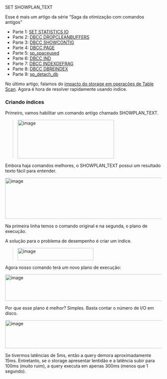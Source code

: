 <a link='https://blogs.msdn.microsoft.com/fcatae/2016/05/24/set-showplan_text/'>SET SHOWPLAN_TEXT</a>
<p>Esse &eacute; mais um artigo da s&eacute;rie &ldquo;Saga da otimiza&ccedil;&atilde;o com comandos antigos&rdquo;<ul>   <li>Parte 1: <a href="http://blogs.msdn.com/b/fcatae/archive/2016/03/22/set-statistics-io.aspx">SET STATISTICS IO</a></li>    <li>Parte 2: <a href="http://blogs.msdn.com/b/fcatae/archive/2016/03/29/dbcc-dropcleanbuffers.aspx">DBCC DROPCLEANBUFFERS</a></li>    <li>Parte 3: <a href="http://blogs.msdn.com/b/fcatae/archive/2016/04/05/dbcc-showcontig.aspx">DBCC SHOWCONTIG</a></li>    <li>Parte 4: <a href="http://blogs.msdn.com/b/fcatae/archive/2016/04/12/dbcc-page.aspx">DBCC PAGE</a></li>    <li>Parte 5: <a href="http://blogs.msdn.com/b/fcatae/archive/2016/04/19/sp-spaceused.aspx">sp_spaceused</a></li>    <li>Parte 6: <a href="http://blogs.msdn.com/b/fcatae/archive/2016/04/26/dbcc-ind.aspx">DBCC IND</a></li>    <li>Parte 7: <a href="http://blogs.msdn.com/b/fcatae/archive/2016/05/03/dbcc-indexdefrag.aspx">DBCC INDEXDEFRAG</a></li>    <li>Parte 8: <a href="http://blogs.msdn.com/b/fcatae/archive/2016/05/10/dbcc-dbreindex.aspx">DBCC DBREINDEX</a></li>    <li>Parte 9: <a href="http://blogs.msdn.com/b/fcatae/archive/2016/05/17/sp-detach-db.aspx">sp_detach_db</a></li> </ul><p>No &uacute;ltimo artigo, falamos do <a href="http://blogs.msdn.com/b/fcatae/archive/2016/05/17/sp-detach-db.aspx">impacto do storage em opera&ccedil;&otilde;es de Table Scan</a>. Agora &eacute; hora de resolver rapidamente usando &iacute;ndice.</p><h3>Criando &iacute;ndices</h3><p>Primeiro, vamos habilitar um comando antigo chamado SHOWPLAN_TEXT.</p><blockquote>   <p><a href="https://msdnshared.blob.core.windows.net/media/MSDNBlogsFS/prod.evol.blogs.msdn.com/CommunityServer.Blogs.Components.WeblogFiles/00/00/01/28/29/metablogapi/0167.image_15BDE667.png"><img title="image" style="border-top: 0px;border-right: 0px;border-bottom: 0px;padding-top: 0px;padding-left: 0px;border-left: 0px;padding-right: 0px" border="0" alt="image" src="https://msdnshared.blob.core.windows.net/media/MSDNBlogsFS/prod.evol.blogs.msdn.com/CommunityServer.Blogs.Components.WeblogFiles/00/00/01/28/29/metablogapi/0285.image_thumb_308A0C73.png" width="310" height="124"></a></p> </blockquote><p>Embora haja comandos melhores, o SHOWPLAN_TEXT possui um resultado texto f&aacute;cil para entender.</p><p><a href="https://msdnshared.blob.core.windows.net/media/MSDNBlogsFS/prod.evol.blogs.msdn.com/CommunityServer.Blogs.Components.WeblogFiles/00/00/01/28/29/metablogapi/0447.image_4098DB2A.png"><img title="image" style="border-top: 0px;border-right: 0px;border-bottom: 0px;padding-top: 0px;padding-left: 0px;border-left: 0px;padding-right: 0px" border="0" alt="image" src="https://msdnshared.blob.core.windows.net/media/MSDNBlogsFS/prod.evol.blogs.msdn.com/CommunityServer.Blogs.Components.WeblogFiles/00/00/01/28/29/metablogapi/0184.image_thumb_224E2434.png" width="644" height="132"></a></p><p>Na primeira linha temos o comando original e na segunda, o plano de execu&ccedil;&atilde;o. </p><p>A solu&ccedil;&atilde;o para o problema de desempenho &eacute; criar um &iacute;ndice.</p><blockquote>   <p><a href="https://msdnshared.blob.core.windows.net/media/MSDNBlogsFS/prod.evol.blogs.msdn.com/CommunityServer.Blogs.Components.WeblogFiles/00/00/01/28/29/metablogapi/0882.image_4AEC903B.png"><img title="image" style="border-top: 0px;border-right: 0px;border-bottom: 0px;padding-top: 0px;padding-left: 0px;border-left: 0px;padding-right: 0px" border="0" alt="image" src="https://msdnshared.blob.core.windows.net/media/MSDNBlogsFS/prod.evol.blogs.msdn.com/CommunityServer.Blogs.Components.WeblogFiles/00/00/01/28/29/metablogapi/0363.image_thumb_5448556F.png" width="244" height="40"></a></p> </blockquote><p>Agora nosso comando ter&aacute; um novo plano de execu&ccedil;&atilde;o:</p><p><a href="https://msdnshared.blob.core.windows.net/media/MSDNBlogsFS/prod.evol.blogs.msdn.com/CommunityServer.Blogs.Components.WeblogFiles/00/00/01/28/29/metablogapi/6404.image_087C7EB6.png"><img title="image" style="border-top: 0px;border-right: 0px;border-bottom: 0px;padding-top: 0px;padding-left: 0px;border-left: 0px;padding-right: 0px" border="0" alt="image" src="https://msdnshared.blob.core.windows.net/media/MSDNBlogsFS/prod.evol.blogs.msdn.com/CommunityServer.Blogs.Components.WeblogFiles/00/00/01/28/29/metablogapi/0160.image_thumb_0EC35544.png" width="644" height="85"></a></p><p>Por que esse plano &eacute; melhor? Simples. Basta contar o n&uacute;mero de I/O em disco.</p><p><a href="https://msdnshared.blob.core.windows.net/media/MSDNBlogsFS/prod.evol.blogs.msdn.com/CommunityServer.Blogs.Components.WeblogFiles/00/00/01/28/29/metablogapi/5670.image_5A2589B9.png"><img title="image" style="border-top: 0px;border-right: 0px;border-bottom: 0px;padding-top: 0px;padding-left: 0px;border-left: 0px;padding-right: 0px" border="0" alt="image" src="https://msdnshared.blob.core.windows.net/media/MSDNBlogsFS/prod.evol.blogs.msdn.com/CommunityServer.Blogs.Components.WeblogFiles/00/00/01/28/29/metablogapi/7444.image_thumb_1578EF78.png" width="644" height="90"></a></p><p>Se tivermos lat&ecirc;ncias de 5ms, ent&atilde;o a query demora aproximadamente 15ms. Entretanto, se o storage apresentar lentid&atilde;o e a lat&ecirc;ncia subir para 100ms (muito ruim), a query executa em apenas 300ms (menos que 1 segundo). </p></p>

